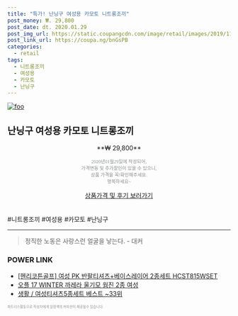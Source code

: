 ```yaml
--- 
title: "특가! 난닝구 여성용 카모토 니트롱조끼" 
post_money: ₩. 29,800 
post_date: dt. 2020.01.29 
post_img_url: https://static.coupangcdn.com/image/retail/images/2019/11/15/14/2/100326e4-6646-446a-80fe-b70ee88d5bab.jpg 
post_link_url: https://coupa.ng/bnGsPB 
categories: 
  - retail 
tags: 
  - 니트롱조끼 
  - 여성용 
  - 카모토 
  - 난닝구 
--- 
```

[![foo](https://static.coupangcdn.com/image/retail/images/2019/11/15/14/2/100326e4-6646-446a-80fe-b70ee88d5bab.jpg)](https://coupa.ng/bnGsPB) 

## 난닝구 여성용 카모토 니트롱조끼 
<p style="text-align: center;">**₩ 29,800**</p> 
<p style="text-align: center;"><span style="color: #898c8f; font-family: Georgia,Times,serif; font-size: 0.75em;">2020년01월29일에 작성되어, <br>가격변동 및 추가할인이 있을 수 있으니,<br> 상품 가격을 꼭!확인해주세요.<br>행복하세요~</span> 
</p>	 
<div markdown="0" style="text-align: center;"><a href="https://coupa.ng/bnGsPB" class="btn btn--success">상품가격 및 후기 보러가기</a></div> 
<br><br> 
  #니트롱조끼 #여성용 #카모토 #난닝구 
<hr> 

> 정직한 노동은 사랑스런 얼굴을 낳는다. - 대커 


### POWER LINK

* <a href="https://blog.naver.com/santokki14/221779285584" target="_blank">[헨리코튼골프] 여성 PK 반팔티셔츠+베이스레이어 2종세트 HCST815WSET</a>
* <a href="https://blog.naver.com/fasyy4321/221786575634" target="_blank">오플 17 WINTER 까레라 울기모 웜진 2종 여성</a>
* <a href="https://blog.naver.com/santokki14/221777276248" target="_blank">생활 / 여성티셔츠5종세트 베스트 ~33위</a>

<span style="color: #898c8f; font-family: Georgia,Times,serif; font-size: 0.55em;">파트너스활동으로 작성자에게 일정액의 커미션이 제공될수 있습니다.</span> 
